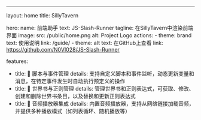 ---
layout: home
title: SillyTavern

hero:
  name: 前端助手
  text: JS-Slash-Runner
  tagline: 在SillyTavern中渲染前端界面
  image:
    src: /public/home.png
    alt: Project Logo
  actions:
    - theme: brand
      text: 使用说明
      link: /guide/
    - theme: alt
      text: 在GitHub上查看
      link: https://github.com/N0VI028/JS-Slash-Runner

features:
  - title: 🧰 脚本与事件管理
    details: 支持自定义脚本和事件监听，动态更新变量和消息，在特定事件发生时自动执行预定义的操作
  - title: 📖 世界书与正则管理
    details: 管理世界书和正则表达式，可获取、修改、创建和删除世界书条目，以及替换和更新正则表达式
  - title: 📢 音频播放器集成
    details: 内置音频播放器，支持从网络链接加载音频，并提供多种播放模式（如列表循环、随机播放等）

